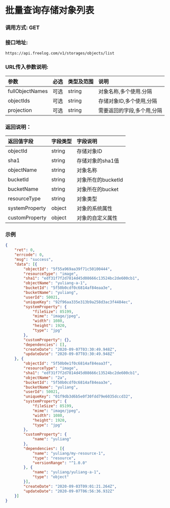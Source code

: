 # 批量查询存储对象列表

### 调用方式: GET

### 接口地址:

```
https://api.freelog.com/v1/storages/objects/list
```

### URL传入参数说明:

| 参数 | 必选 | 类型及范围 | 说明 |
| :--- | :--- | :--- | :--- |
| fullObjectNames | 可选 | string | 对象名称,多个使用.分隔 |
| objectIds | 可选 | string | 存储对象ID,多个使用,分隔 |
| projection | 可选 | string | 需要返回的字段,多个用,分隔 |

### 返回说明：

| 返回值字段 | 字段类型 | 字段说明 |
| :--- | :--- | :--- |
| objectId | string | 存储对象ID |
| sha1 | string | 存储对象的sha1值 |
| objectName | string | 对象名称 |
| bucketId | string | 对象所在的bucketId |
| bucketName | string | 对象所在的bucket |
| resourceType | string | 对象类型 |
| systemProperty | object | 对象的系统属性|
| customProperty | object | 对象的自定义属性 |

### 示例

```json
{
	"ret": 0,
	"errcode": 0,
	"msg": "success",
	"data": [{
		"objectId": "5f55a969aa39f71c50100444",
		"resourceType": "image",
		"sha1": "edf31f7f2d7814d45d08666c13524bc2de600cb1",
		"objectName": "yuliang-a-1",
		"bucketId": "5f50b0cdf0c6814af84eaa3e",
		"bucketName": "yuliang",
		"userId": 50021,
		"uniqueKey": "92f96aa335e313b9a258d3ac3f4484ec",
		"systemProperty": {
			"fileSize": 85199,
			"mime": "image/jpeg",
			"width": 1080,
			"height": 1920,
			"type": "jpg"
		},
		"customProperty": {},
		"dependencies": [],
		"createDate": "2020-09-07T03:30:49.948Z",
		"updateDate": "2020-09-07T03:30:49.948Z"
	}, {
		"objectId": "5f50b0e1f0c6814af84eaa3f",
		"resourceType": "image",
		"sha1": "edf31f7f2d7814d45d08666c13524bc2de600cb1",
		"objectName": "2a",
		"bucketId": "5f50b0cdf0c6814af84eaa3e",
		"bucketName": "yuliang",
		"userId": 50021,
		"uniqueKey": "01f9db3d6b5e0f30fdd79e6035dccd32",
		"systemProperty": {
			"fileSize": 85199,
			"mime": "image/jpeg",
			"width": 1080,
			"height": 1920,
			"type": "jpg"
		},
		"customProperty": {
			"name": "yuliang"
		},
		"dependencies": [{
			"name": "yuliang/my-resource-1",
			"type": "resource",
			"versionRange": "^1.0.0"
		}, {
			"name": "yuliang/yuliang-a-1",
			"type": "object"
		}],
		"createDate": "2020-09-03T09:01:21.264Z",
		"updateDate": "2020-09-07T06:56:36.932Z"
	}]
}
```
